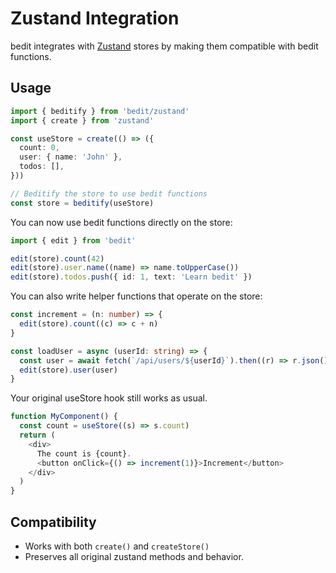 # Zustand Integration

bedit integrates with [Zustand](https://zustand-demo.pmnd.rs/) stores by making them compatible with bedit functions.

## Usage

```typescript
import { beditify } from 'bedit/zustand'
import { create } from 'zustand'

const useStore = create(() => ({
  count: 0,
  user: { name: 'John' },
  todos: [],
}))

// Beditify the store to use bedit functions
const store = beditify(useStore)
```

You can now use bedit functions directly on the store:

```typescript
import { edit } from 'bedit'

edit(store).count(42)
edit(store).user.name((name) => name.toUpperCase())
edit(store).todos.push({ id: 1, text: 'Learn bedit' })
```

You can also write helper functions that operate on the store:

```typescript
const increment = (n: number) => {
  edit(store).count((c) => c + n)
}

const loadUser = async (userId: string) => {
  const user = await fetch(`/api/users/${userId}`).then((r) => r.json())
  edit(store).user(user)
}
```

Your original useStore hook still works as usual.

```typescript
function MyComponent() {
  const count = useStore((s) => s.count)
  return (
    <div>
      The count is {count}.
      <button onClick={() => increment(1)}>Increment</button>
    </div>
  )
}
```

## Compatibility

- Works with both `create()` and `createStore()`
- Preserves all original zustand methods and behavior.

